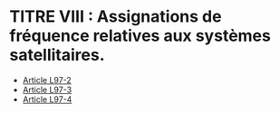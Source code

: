 # TITRE VIII : Assignations de fréquence relatives aux systèmes satellitaires.

* [Article L97-2](./LEGIARTI000006465950.md)
* [Article L97-3](./LEGIARTI000020631677.md)
* [Article L97-4](./LEGIARTI000006465953.md)
